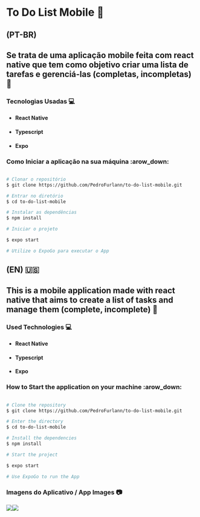 # To Do List Mobile :iphone:

## (PT-BR)

## Se trata de uma aplicação mobile feita com react native que tem como objetivo criar uma lista de tarefas e gerenciá-las (completas, incompletas) :bookmark_tabs:

### Tecnologias Usadas :computer:

- ####  React Native
- ####  Typescript
- ####  Expo

### Como Iniciar a aplicação na sua máquina :arow_down:

```bash

# Clonar o repositório
$ git clone https://github.com/PedroFurlann/to-do-list-mobile.git

# Entrar no diretório
$ cd to-do-list-mobile

# Instalar as dependências
$ npm install

# Iniciar o projeto

$ expo start

# Utilize o ExpoGo para executar o App

```

## (EN) :us:

## This is a mobile application made with react native that aims to create a list of tasks and manage them (complete, incomplete) :bookmark_tabs:

### Used Technologies :computer:

- #### React Native
- #### Typescript
- #### Expo

### How to Start the application on your machine :arow_down:

```bash

# Clone the repository
$ git clone https://github.com/PedroFurlann/to-do-list-mobile.git

# Enter the directory
$ cd to-do-list-mobile

# Install the dependencies
$ npm install

# Start the project

$ expo start

# Use ExpoGo to run the App

```

### Imagens do Aplicativo / App Images :camera:

<div style="display: flex">
  <img src="./assets/todoEmpty.png" />
  <img src="./assets/todoList.png" />
</div>
